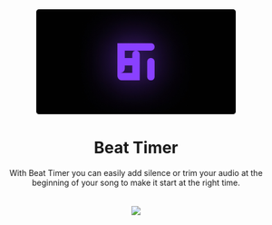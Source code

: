 <div align="center">
  <a href="https://beat-timer.webry.com/"><img width="70%" src="https://github.com/web-dev-sam/beat-timer/blob/main/public/assets/cover.jpg?raw=true"/> </a>

<h1 align="center">Beat Timer</h1>
<p>With Beat Timer you can easily add silence or trim your audio at the beginning of your song to make it start at the right time.</p>
<br>
<a href="https://beat-timer.webry.com/">
  <img align="center" src="https://img.shields.io/badge/Open-7b29ff?style=for-the-badge"/>
</a>
</div>
